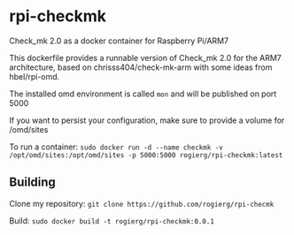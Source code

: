 # rpi-checkmk
Check_mk 2.0 as a docker container for Raspberry Pi/ARM7

This dockerfile provides a runnable version of Check_mk 2.0 for the ARM7 architecture, based on chrisss404/check-mk-arm with some ideas from hbel/rpi-omd.

The installed omd environment is called `mon` and will be published on port 5000

If you want to persist your configuration, make sure to provide a volume for /omd/sites

To run a container:
`sudo docker run -d --name checkmk -v /opt/omd/sites:/opt/omd/sites -p 5000:5000 rogierg/rpi-checkmk:latest`

## Building
Clone my repository:
`git clone https://github.com/rogierg/rpi-checmk`

Build:
`sudo docker build -t rogierg/rpi-checkmk:0.0.1`
